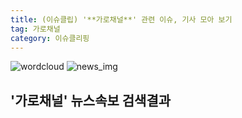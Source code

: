 ```yaml
---
title: (이슈클립) '**가로채널**' 관련 이슈, 기사 모아 보기
tag: 가로채널
category: 이슈클리핑
---
```

![wordcloud](https://s3.ap-northeast-2.amazonaws.com/lyrics101-wordcloud/2018-09-26-1537904652.png)
![news_img](https://user-images.githubusercontent.com/42597476/44507050-1206f400-a6e4-11e8-8d98-7ffbfebb353f.png)
## **'**가로채널**'** 뉴스속보 검색결과

